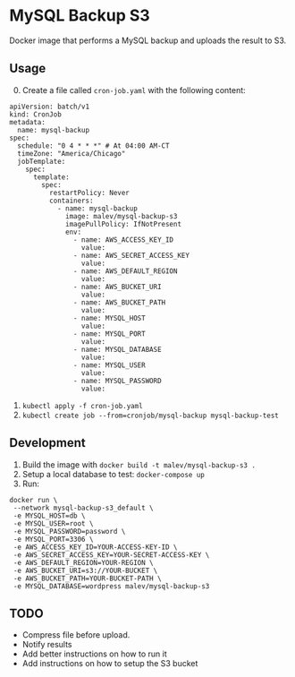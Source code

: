 # MySQL Backup S3

Docker image that performs a MySQL backup and uploads the result to S3.

## Usage

0. Create a file called `cron-job.yaml` with the following content:

```
apiVersion: batch/v1
kind: CronJob
metadata:
  name: mysql-backup
spec:
  schedule: "0 4 * * *" # At 04:00 AM-CT
  timeZone: "America/Chicago"
  jobTemplate:
    spec:
      template:
        spec:
          restartPolicy: Never
          containers:
            - name: mysql-backup
              image: malev/mysql-backup-s3
              imagePullPolicy: IfNotPresent
              env:
                - name: AWS_ACCESS_KEY_ID
                  value:
                - name: AWS_SECRET_ACCESS_KEY
                  value:
                - name: AWS_DEFAULT_REGION
                  value:
                - name: AWS_BUCKET_URI
                  value:
                - name: AWS_BUCKET_PATH
                  value:
                - name: MYSQL_HOST
                  value:
                - name: MYSQL_PORT
                  value:
                - name: MYSQL_DATABASE
                  value:
                - name: MYSQL_USER
                  value:
                - name: MYSQL_PASSWORD
                  value:
```

1. `kubectl apply -f cron-job.yaml`
2. `kubectl create job --from=cronjob/mysql-backup mysql-backup-test`

## Development

1. Build the image with `docker build -t malev/mysql-backup-s3 .`
2. Setup a local database to test: `docker-compose up`
3. Run:

```
docker run \
 --network mysql-backup-s3_default \
 -e MYSQL_HOST=db \
 -e MYSQL_USER=root \
 -e MYSQL_PASSWORD=password \
 -e MYSQL_PORT=3306 \
 -e AWS_ACCESS_KEY_ID=YOUR-ACCESS-KEY-ID \
 -e AWS_SECRET_ACCESS_KEY=YOUR-SECRET-ACCESS-KEY \
 -e AWS_DEFAULT_REGION=YOUR-REGION \
 -e AWS_BUCKET_URI=s3://YOUR-BUCKET \
 -e AWS_BUCKET_PATH=YOUR-BUCKET-PATH \
 -e MYSQL_DATABASE=wordpress malev/mysql-backup-s3
```

## TODO

- Compress file before upload.
- Notify results
- Add better instructions on how to run it
- Add instructions on how to setup the S3 bucket
